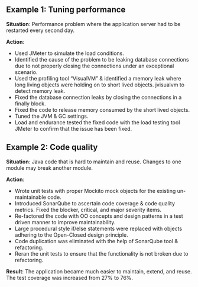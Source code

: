 ## Example 1: Tuning performance
**Situation**: Performance problem where the application server had to be restarted every second day.

**Action**:

- Used JMeter to simulate the load conditions.
- Identified the cause of the problem to be leaking database connections due to not properly closing the connections under an exceptional scenario.
- Used the profiling tool “VisualVM” & identified a memory leak where long living objects were holding on to short lived objects. jvisualvm to detect memory leak.
- Fixed the database connection leaks by closing the connections in a finally block.
- Fixed the code to release memory consumed by the short lived objects.
- Tuned the JVM & GC settings. 
- Load and endurance tested the fixed code with the load testing tool JMeter to confirm that the issue has been fixed.


## Example 2: Code quality

**Situation**: Java code that is hard to maintain and reuse. Changes to one module may break another module.

**Action**:

- Wrote unit tests with proper Mockito mock objects for the existing un-maintainable code.
- Introduced SonarQube to ascertain code coverage & code quality metrics. Fixed the blocker, critical, and major severity items.
- Re-factored the code with OO concepts and design patterns in a test driven manner to improve maintainability.
- Large procedural style if/else statements were replaced with objects adhering to the Open-Closed design principle.
- Code duplication was eliminated with the help of SonarQube tool & refactoring.
- Reran the unit tests to ensure that the functionality is not broken due to refactoring.


**Result**: The application became much easier to maintain, extend, and reuse. The test coverage was increased from 27% to 76%.

